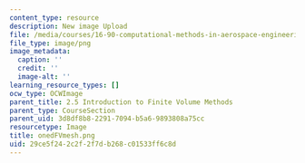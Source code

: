 ```yaml
---
content_type: resource
description: New image Upload
file: /media/courses/16-90-computational-methods-in-aerospace-engineering-spring-2014/29ce5f242c2f2f7db268c01533ff6c8d_onedFVmesh.png
file_type: image/png
image_metadata:
  caption: ''
  credit: ''
  image-alt: ''
learning_resource_types: []
ocw_type: OCWImage
parent_title: 2.5 Introduction to Finite Volume Methods
parent_type: CourseSection
parent_uid: 3d8df8b8-2291-7094-b5a6-9893808a75cc
resourcetype: Image
title: onedFVmesh.png
uid: 29ce5f24-2c2f-2f7d-b268-c01533ff6c8d
---
```

